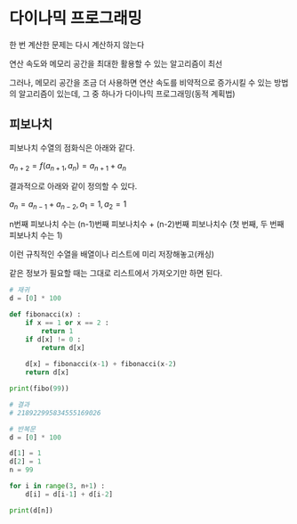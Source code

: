 # 다이나믹 프로그래밍

한 번 계산한 문제는 다시 계산하지 않는다

연산 속도와 메모리 공간을 최대한 활용할 수 있는 알고리즘이 최선

그러나, 메모리 공간을 조금 더 사용하면 연산 속도를 비약적으로 증가시킬 수 있는 방법의 알고리즘이 있는데, 그 중 하나가 다이나믹 프로그래밍(동적 계획법)

## 피보나치

피보나치 수열의 점화식은 아래와 같다.

$a_{n+2} = f(a_{n+1}, a_n) = a_{n+1} + a_n$

결과적으로 아래와 같이 정의할 수 있다.

$a_n = a_{n-1} + a_{n-2}, a_1 = 1, a_2 = 1$

n번째 피보나치 수는 (n-1)번째 피보나치수 + (n-2)번째 피보나치수 (첫 번째, 두 번째 피보나치 수는 1)

이런 규칙적인 수열을 배열이나 리스트에 미리 저장해놓고(캐싱)

같은 정보가 필요할 때는 그대로 리스트에서 가져오기만 하면 된다.

```python
# 재귀
d = [0] * 100

def fibonacci(x) :
    if x == 1 or x == 2 :
        return 1
    if d[x] != 0 :
        return d[x]
    
    d[x] = fibonacci(x-1) + fibonacci(x-2)
    return d[x]

print(fibo(99))

# 결과
# 218922995834555169026
```

```python
# 반복문
d = [0] * 100

d[1] = 1
d[2] = 1
n = 99

for i in range(3, n+1) :
    d[i] = d[i-1] + d[i-2]

print(d[n])
```